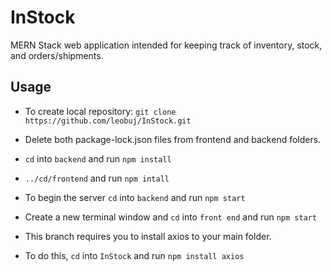 # InStock
MERN Stack web application intended for keeping track of inventory, stock, and orders/shipments.

## Usage
- To create local repository: ```git clone https://github.com/leobuj/InStock.git```
- Delete both package-lock.json files from frontend and backend folders.
- ```cd``` into ```backend``` and run ```npm install```
- ```../cd/frontend``` and run ```npm intall```
- To begin the server ```cd``` into ```backend``` and run ```npm start```
- Create a new terminal window and ```cd``` into ```front end``` and run ```npm start```

- This branch requires you to install axios to your main folder.
- To do this, ```cd``` into ```InStock``` and run ```npm install axios```
